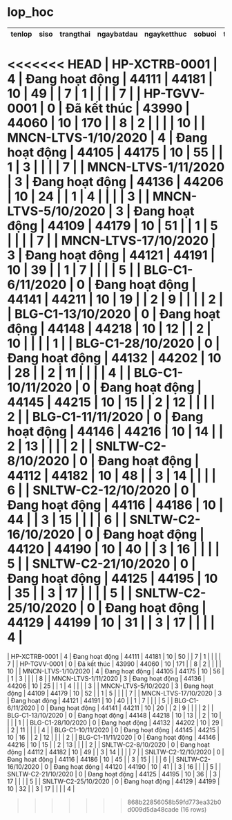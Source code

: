 lop_hoc
=======

|        tenlop        | siso |      trangthai       | ngaybatdau | ngayketthuc | sobuoi | test | ghichu | khoa_hoc_id | giao_vien_id |   |   |   | sobuoidahoc |
|----------------------|------|----------------------|------------|-------------|--------|------|--------|-------------|--------------|---|---|---|-------------|
<<<<<<< HEAD
| HP-XCTRB-0001        | 4    | Đang hoạt động | 44111      | 44181       | 10     | 49   |        | 7           | 1            |   |   |   | 7           |
| HP-TGVV-0001         | 0    | Đã kết thúc     | 43990      | 44060       | 10     | 170  |        | 8           | 2            |   |   |   | 10          |
| MNCN-LTVS-1/10/2020  | 4    | Đang hoạt động | 44105      | 44175       | 10     | 55   |        | 1           | 3            |   |   |   | 7           |
| MNCN-LTVS-1/11/2020  | 3    | Đang hoạt động | 44136      | 44206       | 10     | 24   |        | 1           | 4            |   |   |   | 3           |
| MNCN-LTVS-5/10/2020  | 3    | Đang hoạt động | 44109      | 44179       | 10     | 51   |        | 1           | 5            |   |   |   | 7           |
| MNCN-LTVS-17/10/2020 | 3    | Đang hoạt động | 44121      | 44191       | 10     | 39   |        | 1           | 7            |   |   |   | 5           |
| BLG-C1-6/11/2020     | 0    | Đang hoạt động | 44141      | 44211       | 10     | 19   |        | 2           | 9            |   |   |   | 2           |
| BLG-C1-13/10/2020    | 0    | Đang hoạt động | 44148      | 44218       | 10     | 12   |        | 2           | 10           |   |   |   | 1           |
| BLG-C1-28/10/2020    | 0    | Đang hoạt động | 44132      | 44202       | 10     | 28   |        | 2           | 11           |   |   |   | 4           |
| BLG-C1-10/11/2020    | 0    | Đang hoạt động | 44145      | 44215       | 10     | 15   |        | 2           | 12           |   |   |   | 2           |
| BLG-C1-11/11/2020    | 0    | Đang hoạt động | 44146      | 44216       | 10     | 14   |        | 2           | 13           |   |   |   | 2           |
| SNLTW-C2-8/10/2020   | 0    | Đang hoạt động | 44112      | 44182       | 10     | 48   |        | 3           | 14           |   |   |   | 6           |
| SNLTW-C2-12/10/2020  | 0    | Đang hoạt động | 44116      | 44186       | 10     | 44   |        | 3           | 15           |   |   |   | 6           |
| SNLTW-C2-16/10/2020  | 0    | Đang hoạt động | 44120      | 44190       | 10     | 40   |        | 3           | 16           |   |   |   | 5           |
| SNLTW-C2-21/10/2020  | 0    | Đang hoạt động | 44125      | 44195       | 10     | 35   |        | 3           | 17           |   |   |   | 5           |
| SNLTW-C2-25/10/2020  | 0    | Đang hoạt động | 44129      | 44199       | 10     | 31   |        | 3           | 17           |   |   |   | 4           |
=======
| HP-XCTRB-0001        | 4    | Đang hoạt động | 44111      | 44181       | 10     | 50   |        | 7           | 1            |   |   |   | 7           |
| HP-TGVV-0001         | 0    | Đã kết thúc     | 43990      | 44060       | 10     | 171  |        | 8           | 2            |   |   |   | 10          |
| MNCN-LTVS-1/10/2020  | 4    | Đang hoạt động | 44105      | 44175       | 10     | 56   |        | 1           | 3            |   |   |   | 8           |
| MNCN-LTVS-1/11/2020  | 3    | Đang hoạt động | 44136      | 44206       | 10     | 25   |        | 1           | 4            |   |   |   | 3           |
| MNCN-LTVS-5/10/2020  | 3    | Đang hoạt động | 44109      | 44179       | 10     | 52   |        | 1           | 5            |   |   |   | 7           |
| MNCN-LTVS-17/10/2020 | 3    | Đang hoạt động | 44121      | 44191       | 10     | 40   |        | 1           | 7            |   |   |   | 5           |
| BLG-C1-6/11/2020     | 0    | Đang hoạt động | 44141      | 44211       | 10     | 20   |        | 2           | 9            |   |   |   | 2           |
| BLG-C1-13/10/2020    | 0    | Đang hoạt động | 44148      | 44218       | 10     | 13   |        | 2           | 10           |   |   |   | 1           |
| BLG-C1-28/10/2020    | 0    | Đang hoạt động | 44132      | 44202       | 10     | 29   |        | 2           | 11           |   |   |   | 4           |
| BLG-C1-10/11/2020    | 0    | Đang hoạt động | 44145      | 44215       | 10     | 16   |        | 2           | 12           |   |   |   | 2           |
| BLG-C1-11/11/2020    | 0    | Đang hoạt động | 44146      | 44216       | 10     | 15   |        | 2           | 13           |   |   |   | 2           |
| SNLTW-C2-8/10/2020   | 0    | Đang hoạt động | 44112      | 44182       | 10     | 49   |        | 3           | 14           |   |   |   | 7           |
| SNLTW-C2-12/10/2020  | 0    | Đang hoạt động | 44116      | 44186       | 10     | 45   |        | 3           | 15           |   |   |   | 6           |
| SNLTW-C2-16/10/2020  | 0    | Đang hoạt động | 44120      | 44190       | 10     | 41   |        | 3           | 16           |   |   |   | 5           |
| SNLTW-C2-21/10/2020  | 0    | Đang hoạt động | 44125      | 44195       | 10     | 36   |        | 3           | 17           |   |   |   | 5           |
| SNLTW-C2-25/10/2020  | 0    | Đang hoạt động | 44129      | 44199       | 10     | 32   |        | 3           | 17           |   |   |   | 4           |
>>>>>>> 868b22856058b59fd773ea32b0d009d5da48cade
(16 rows)

